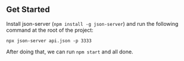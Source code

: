 ## Get Started

Install json-server (`npm install -g json-server`) and run the following command at the root of the project:

`npx json-server api.json -p 3333`

After doing that, we can run `npm start` and all done.
